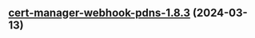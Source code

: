 

## [cert-manager-webhook-pdns-1.8.3](https://github.com/cyr-ius/truenas-charts/compare/cert-manager-webhook-pdns-1.8.2...cert-manager-webhook-pdns-1.8.3) (2024-03-13)

